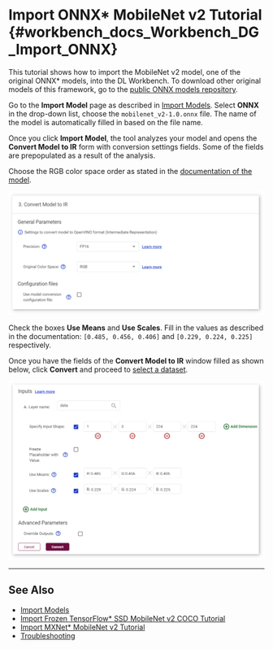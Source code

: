 # Import ONNX* MobileNet v2 Tutorial {#workbench_docs_Workbench_DG_Import_ONNX}

This tutorial shows how to import the MobileNet v2 model, one of the original ONNX\* models, into the DL Workbench. 
To download 
other original models of this framework, go to the [public ONNX models repository](https://github.com/onnx/models).

Go to the **Import Model** page as described in [Import Models](Select_Models.md). Select **ONNX** in the drop-down list, choose the `mobilenet_v2-1.0.onnx` file. The name of the model is automatically filled in based on the file name.

Once you click **Import Model**, the tool analyzes your model and opens the **Convert Model to IR** form with conversion settings fields. Some of the fields are prepopulated as a result of the analysis.

Choose the RGB color space order as stated in the [documentation of the model](https://github.com/onnx/models/tree/master/vision/classification/mobilenet).

![](img/tutorials/onnx_1.png)

Check the boxes **Use Means** and **Use Scales**. Fill in the values as described in the documentation: `[0.485, 0.456, 0.406]`  and `[0.229, 0.224, 0.225]` respectively.

Once you have the fields of the **Convert Model to IR** window filled as shown below, click **Convert** and proceed to [select a dataset](Import_Datasets.md).

![](img/tutorials/onnx_2.png)

---
## See Also

* [Import Models](Select_Models.md)
* [Import Frozen TensorFlow* SSD MobileNet v2 COCO Tutorial](Import_TensorFlow.md)
* [Import MXNet* MobileNet v2 Tutorial](Import_MXNet.md)
* [Troubleshooting](Troubleshooting.md)